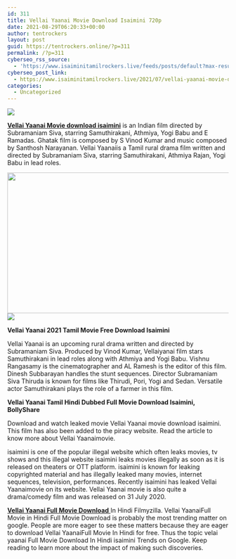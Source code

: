 ```yaml
---
id: 311
title: Vellai Yaanai Movie Download Isaimini 720p
date: 2021-08-29T06:20:33+00:00
author: tentrockers
layout: post
guid: https://tentrockers.online/?p=311
permalink: /?p=311
cyberseo_rss_source:
  - 'https://www.isaiminitamilrockers.live/feeds/posts/default?max-results=150&start-index=1'
cyberseo_post_link:
  - https://www.isaiminitamilrockers.live/2021/07/vellai-yaanai-movie-download-isaimini.html
categories:
  - Uncategorized
---
```

<div class="media_block">
  <img src="https://1.bp.blogspot.com/-fyDR2Ii7vfY/YOsLjSd_z9I/AAAAAAAABBg/6kmXD3NqxIMtrPm1EOwSB5ao5_LFIbJiQCLcBGAsYHQ/s72-w579-h320-c/vellai-600x600.png" class="media_thumbnail" />
</div>

<meta content="Vellai Yaanai Movie download isaimini is an Indian film directed by Subramaniam Siva, starring Samuthirakani, Athmiya, Yogi Babu and E Rama..." name="twitter:description" />

  


<center>
</center>

**[Vellai Yaanai Movie download isaimini](https://www.tamilrockers.co.nz/vellai-yaanai-movie-download-isaimini/)** is an Indian film directed by Subramaniam Siva, starring Samuthirakani, Athmiya, Yogi Babu and E Ramadas. Ghatak film is composed by S Vinod Kumar and music composed by Santhosh Narayanan. Vellai Yaanaiis a Tamil rural drama film written and directed by Subramaniam Siva, starring Samuthirakani, Athmiya Rajan, Yogi Babu in lead roles.

<div class="separator">
  <a href="https://1.bp.blogspot.com/-fyDR2Ii7vfY/YOsLjSd_z9I/AAAAAAAABBg/6kmXD3NqxIMtrPm1EOwSB5ao5_LFIbJiQCLcBGAsYHQ/s600/vellai-600x600.png" imageanchor="1"><img loading="lazy" border="0" data-original-height="600" data-original-width="600" height="320" src="https://1.bp.blogspot.com/-fyDR2Ii7vfY/YOsLjSd_z9I/AAAAAAAABBg/6kmXD3NqxIMtrPm1EOwSB5ao5_LFIbJiQCLcBGAsYHQ/w579-h320/vellai-600x600.png" width="579" /></a>
</div>



<div class="separator">
  <a href="https://www.tamilrockers.co.nz/vellai-yaanai-movie-download-isaimini/" imageanchor="1"><img border="0" data-original-height="250" data-original-width="300" src="https://1.bp.blogspot.com/-nfbzYVobUik/YMlpOerzdgI/AAAAAAAAA3Y/aAupsOUs_WMY6Lv7R1OtZhI6OqaRh-YAwCPcBGAYYCw/s0/e854879156f0849f3d27a89db88ed039.png" /></a>
</div>

**Vellai Yaanai 2021 Tamil Movie Free Download Isaimini**

Vellai Yaanai is an upcoming rural drama written and directed by Subramaniam Siva. Produced by Vinod Kumar, Vellaiyanai film stars Samuthirakani in lead roles along with Athmiya and Yogi Babu. Vishnu Rangasamy is the cinematographer and AL Ramesh is the editor of this film. Dinesh Subbarayan handles the stunt sequences. Director Subramaniam Siva Thiruda is known for films like Thirudi, Pori, Yogi and Sedan. Versatile actor Samuthirakani plays the role of a farmer in this film.

**Vellai Yaanai Tamil Hindi Dubbed Full Movie Download Isaimini, BollyShare**

<div class="wp-block-image">
  <p>
    Download and watch leaked movie Vellai Yaanai movie download isaimini. This film has also been added to the piracy website. Read the article to know more about Vellai Yaanaimovie.
  </p>
  
  <p>
    isaimini is one of the popular illegal website which often leaks movies, tv shows and this illegal website isaimini leaks movies illegally as soon as it is released on theaters or OTT platform. isaimini is known for leaking copyrighted material and has illegally leaked many movies, internet sequences, television, performances. Recently isaimini has leaked Vellai Yaanaimovie on its website. Vellai Yaanai movie is also quite a drama/comedy film and was released on 31 July 2020.
  </p>
  
  <p>
    <a href="https://www.tamilrockers.co.nz/vellai-yaanai-full-movie-download-tamilrockers/"><strong>Vellai Yaanai Full Movie Download</strong>&nbsp;</a>In Hindi Filmyzilla. Vellai YaanaiFull Movie in Hindi Full Movie Download is probably the most trending matter on google. People are more eager to see these matters because they are eager to download Vellai YaanaiFull Movie In Hindi for free. Thus the topic velai yaanai Full Movie Download In Hindi isaimini Trends on Google. Keep reading to learn more about the impact of making such discoveries.
  </p>
</div>

<center>
</center>